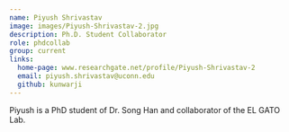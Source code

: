 ```yaml
---
name: Piyush Shrivastav
image: images/Piyush-Shrivastav-2.jpg
description: Ph.D. Student Collaborator
role: phdcollab
group: current
links:
  home-page: www.researchgate.net/profile/Piyush-Shrivastav-2
  email: piyush.shrivastav@uconn.edu
  github: kunwarji
---
```


Piyush is a PhD student of Dr. Song Han and collaborator of the EL GATO Lab.